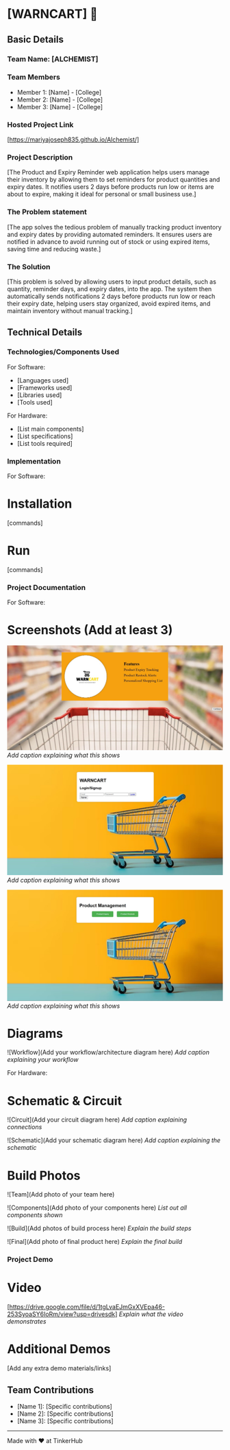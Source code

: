 # [WARNCART] 🎯


## Basic Details
### Team Name: [ALCHEMIST]


### Team Members
- Member 1: [Name] - [College]
- Member 2: [Name] - [College]
- Member 3: [Name] - [College]

### Hosted Project Link
[https://mariyajoseph835.github.io/Alchemist/]

### Project Description
[The Product and Expiry Reminder web application helps users manage their inventory by allowing them to set reminders for product quantities and expiry dates. It notifies users 2 days before products run low or items are about to expire, making it ideal for personal or small business use.]

### The Problem statement
[The app solves the tedious problem of manually tracking product inventory and expiry dates by providing automated reminders. It ensures users are notified in advance to avoid running out of stock or using expired items, saving time and reducing waste.]

### The Solution
[This problem is solved by allowing users to input product details, such as quantity, reminder days, and expiry dates, into the app. The system then automatically sends notifications 2 days before products run low or reach their expiry date, helping users stay organized, avoid expired items, and maintain inventory without manual tracking.]

## Technical Details
### Technologies/Components Used
For Software:
- [Languages used]
- [Frameworks used]
- [Libraries used]
- [Tools used]

For Hardware:
- [List main components]
- [List specifications]
- [List tools required]

### Implementation
For Software:
# Installation
[commands]

# Run
[commands]

### Project Documentation
For Software:

# Screenshots (Add at least 3)
![Screenshot1](1.jpg)
*Add caption explaining what this shows*

![Screenshot2](2.jpg)
*Add caption explaining what this shows*

![Screenshot3](3.jpg)
*Add caption explaining what this shows*

# Diagrams
![Workflow](Add your workflow/architecture diagram here)
*Add caption explaining your workflow*

For Hardware:

# Schematic & Circuit
![Circuit](Add your circuit diagram here)
*Add caption explaining connections*

![Schematic](Add your schematic diagram here)
*Add caption explaining the schematic*

# Build Photos
![Team](Add photo of your team here)


![Components](Add photo of your components here)
*List out all components shown*

![Build](Add photos of build process here)
*Explain the build steps*

![Final](Add photo of final product here)
*Explain the final build*

### Project Demo
# Video
[https://drive.google.com/file/d/1tgLvaEJmGxXVEpa46-253SyoaSY6IoRm/view?usp=drivesdk]
*Explain what the video demonstrates*

# Additional Demos
[Add any extra demo materials/links]

## Team Contributions
- [Name 1]: [Specific contributions]
- [Name 2]: [Specific contributions]
- [Name 3]: [Specific contributions]

---
Made with ❤️ at TinkerHub
